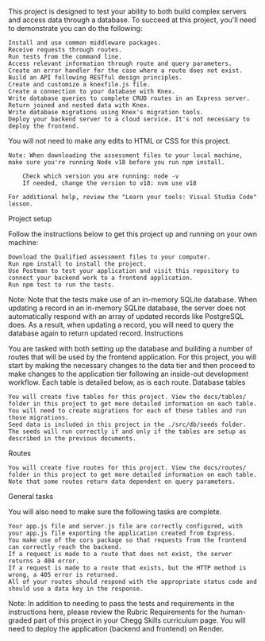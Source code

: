 This project is designed to test your ability to both build complex servers and access data through a database. To succeed at this project, you'll need to demonstrate you can do the following:

    Install and use common middleware packages.
    Receive requests through routes.
    Run tests from the command line.
    Access relevant information through route and query parameters.
    Create an error handler for the case where a route does not exist.
    Build an API following RESTful design principles.
    Create and customize a knexfile.js file.
    Create a connection to your database with Knex.
    Write database queries to complete CRUD routes in an Express server.
    Return joined and nested data with Knex.
    Write database migrations using Knex's migration tools.
    Deploy your backend server to a cloud service. It's not necessary to deploy the frontend.

You will not need to make any edits to HTML or CSS for this project.

    Note: When downloading the assessment files to your local machine, make sure you're running Node v18 before you run npm install.

        Check which version you are running: node -v
        If needed, change the version to v18: nvm use v18

    For additional help, review the "Learn your tools: Visual Studio Code" lesson.

Project setup

Follow the instructions below to get this project up and running on your own machine:

    Download the Qualified assessment files to your computer.
    Run npm install to install the project.
    Use Postman to test your application and visit this repository to connect your backend work to a frontend application.
    Run npm test to run the tests.

Note: Note that the tests make use of an in-memory SQLite database. When updating a record in an in-memory SQLite database, the server does not automatically respond with an array of updated records like PostgreSQL does. As a result, when updating a record, you will need to query the database again to return updated record.
Instructions

You are tasked with both setting up the database and building a number of routes that will be used by the frontend application. For this project, you will start by making the necessary changes to the data tier and then proceed to make changes to the application tier following an inside-out development workflow. Each table is detailed below, as is each route.
Database tables

    You will create five tables for this project. View the docs/tables/ folder in this project to get more detailed information on each table.
    You will need to create migrations for each of these tables and run those migrations.
    Seed data is included in this project in the ./src/db/seeds folder. The seeds will run correctly if and only if the tables are setup as described in the previous documents.

Routes

    You will create five routes for this project. View the docs/routes/ folder in this project to get more detailed information on each table. Note that some routes return data dependent on query parameters.

General tasks

You will also need to make sure the following tasks are complete.

    Your app.js file and server.js file are correctly configured, with your app.js file exporting the application created from Express.
    You make use of the cors package so that requests from the frontend can correctly reach the backend.
    If a request is made to a route that does not exist, the server returns a 404 error.
    If a request is made to a route that exists, but the HTTP method is wrong, a 405 error is returned.
    All of your routes should respond with the appropriate status code and should use a data key in the response.

Note: In addition to needing to pass the tests and requirements in the instructions here, please review the Rubric Requirements for the human-graded part of this project in your Chegg Skills curriculum page. You will need to deploy the application (backend and frontend) on Render. 